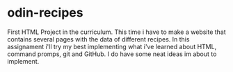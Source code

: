 # odin-recipes
First HTML Project in the curriculum.
This time i have to make a website that contains several pages with the data of different recipes. 
In this assignament i'll try my best implementing what i've learned about HTML, command promps, git and GitHub.
I do have some neat ideas im about to implement.
